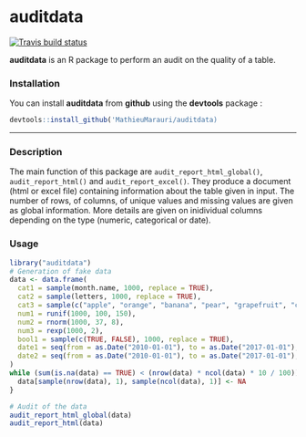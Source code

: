 # auditdata

<!-- badges: start -->
  [![Travis build status](https://travis-ci.org/MathieuMarauri/auditdata.svg?branch=master)](https://travis-ci.org/MathieuMarauri/auditdata)
  <!-- badges: end -->

__auditdata__ is an R package to perform an audit on the quality of a table. 

### Installation

You can install __auditdata__ from __github__ using the __devtools__ package : 

``` r
devtools::install_github('MathieuMarauri/auditdata)
```

<!--
If you cannot install the package due to __rJava__ you should first check that you have a 64-bit Java version installed on your computer with the command line `java -d64 -version` or the R command `system("java -version")`. If you do not have Java installed with te proper architecture then go to [this site](https://www.java.com/en/download/manual.jsp "Title") to download the correct version of Java. Try again installing the __audidata__ package, you should have have to restart your computer. 

Should you have other issues regarding __rJava__ installation please refer to [this answer](https://stackoverflow.com/questions/7019912/using-the-rjava-package-on-win7-64-bit-with-r/7604469#7604469 "Title") on stackoverflow. 
-->

---

### Description

The main function of this package are `audit_report_html_global()`, `audit_report_html()` and `audit_report_excel()`. They produce a document (html or excel file) containing information about the table given in input. The number of rows, of columns, of unique values and missing values are given as global information. More details are given on inidividual columns depending on the type (numeric, categorical or date).

### Usage

``` r
library("auditdata")
# Generation of fake data
data <- data.frame(
  cat1 = sample(month.name, 1000, replace = TRUE),
  cat2 = sample(letters, 1000, replace = TRUE),
  cat3 = sample(c("apple", "orange", "banana", "pear", "grapefruit", "cherry"), 1000, replace = TRUE),
  num1 = runif(1000, 100, 150),
  num2 = rnorm(1000, 37, 8),
  num3 = rexp(1000, 2),
  bool1 = sample(c(TRUE, FALSE), 1000, replace = TRUE),
  date1 = seq(from = as.Date("2010-01-01"), to = as.Date("2017-01-01"), length.out = 1000),
  date2 = seq(from = as.Date("2010-01-01"), to = as.Date("2017-01-01"), length.out = 1000)
)
while (sum(is.na(data) == TRUE) < (nrow(data) * ncol(data) * 10 / 100)) {
  data[sample(nrow(data), 1), sample(ncol(data), 1)] <- NA
}

# Audit of the data
audit_report_html_global(data)
audit_report_html(data)
```
